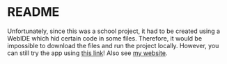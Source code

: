 # README

Unfortunately, since this was a school project, it had to be created using a WebIDE which hid certain code in some files. Therefore, it would be impossible to download the files and run the project locally. However, you can still try the app using [this link](https://cs1xd3.online/ShowModulePublish?modulePublishId=0a6330dc-6e05-447c-820f-293aca08929a&fullscreen=true)! Also see [my website](https://owengretzinger.com/).
